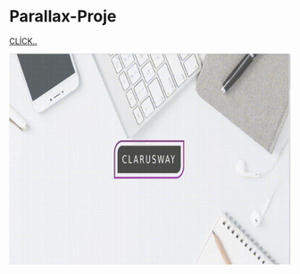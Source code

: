 # Parallax-Proje
[CLİCK..](https://cansuoztas.github.io/Parallax-Proje/)

![](https://github.com/Cansuoztas/Parallax-Proje/blob/main/Project_003_.gif)

